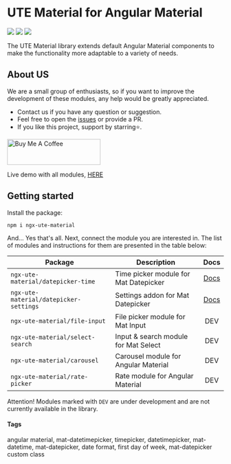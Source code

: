 # UTE Material for Angular Material

[![](https://img.shields.io/badge/npm_package-1.1.0-red)](https://www.npmjs.com/package/ngx-ute-material) [![](https://img.shields.io/badge/license-MIT-blue)](https://github.com/under-tree-e/ute-material.ngx/blob/master/LICENSE) [![](https://img.shields.io/badge/angular_material-v16--v17-default)](https://www.npmjs.com/package/@angular/material)

The UTE Material library extends default Angular Material components to make the functionality more adaptable to a variety of needs.

## About US

We are a small group of enthusiasts, so if you want to improve the development of these modules, any help would be greatly appreciated.

-   Contact us if you have any question or suggestion.
-   Feel free to open the [issues](https://github.com/under-tree-e/ute-material.ngx/issues) or provide a PR.
-   If you like this project, support by starring⭐.

<a href="https://www.buymeacoffee.com/under.tree.e" target="_blank"><img src="https://cdn.buymeacoffee.com/buttons/v2/default-yellow.png" alt="Buy Me A Coffee" style="height: 60px !important;width: 217px !important;" ></a>

Live demo with all modules, [HERE](https://ute-material.github.io)

## Getting started

Install the package:

```shell
npm i ngx-ute-material
```

And... Yes that's all. Next, connect the module you are interested in. The list of modules and instructions for them are presented in the table below:

| Package                                | Description                           |                                 Docs                                  |
| -------------------------------------- | ------------------------------------- | :-------------------------------------------------------------------: |
| `ngx-ute-material/datepicker-time`     | Time picker module for Mat Datepicker |   [Docs](https://ute-material.github.io/components/datepicker-time)   |
| `ngx-ute-material/datepicker-settings` | Settings addon for Mat Datepicker     | [Docs](https://ute-material.github.io/components/datepicker-settings) |
| `ngx-ute-material/file-input`          | File picker module for Mat Input      |                                  DEV                                  |
| `ngx-ute-material/select-search`       | Input & search module for Mat Select  |                                  DEV                                  |
| `ngx-ute-material/carousel`            | Carousel module for Angular Material  |                                  DEV                                  |
| `ngx-ute-material/rate-picker`         | Rate module for Angular Material      |                                  DEV                                  |

Attention!
Modules marked with `DEV` are under development and are not currently available in the library.

#### Tags

angular material, mat-datetimepicker, timepicker, datetimepicker, mat-datetime, mat-datepicker, date format, first day of week, mat-datepicker custom class
